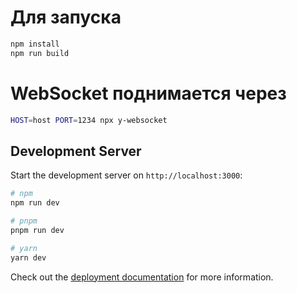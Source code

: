 # Для запуска
```bash
npm install
npm run build
```

# WebSocket поднимается через
```bash
HOST=host PORT=1234 npx y-websocket
```

## Development Server

Start the development server on `http://localhost:3000`:

```bash
# npm
npm run dev

# pnpm
pnpm run dev

# yarn
yarn dev
```

Check out the [deployment documentation](https://nuxt.com/docs/getting-started/deployment) for more information.
